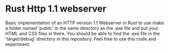 # Rust Http 1.1 webserver
Basic implementation of an HTTP version 1.1 Webserver in Rust
to use make a folder named 'public' in the same directory as the .exe file and put your HTML and CSS files in there.
You should be able to find the .exe file in the 'target/debug' directory in this repository.
Feel free to use this code and experiment.
